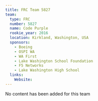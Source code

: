 ```yaml
---
title: FRC Team 5827
team:
  type: FRC
  number: 5827
  name: Code Purple
  rookie_year: 2016
  location: Kirkland, Washington, USA
  sponsors:
    - Boeing
    - OSPI WA
    - WA First
    - Lake Washington School Foundation
    - F5 Networks
    - Lake Washington High School
  links:
    Website: 
---
```

No content has been added for this team
